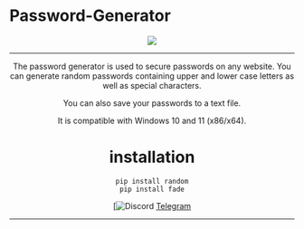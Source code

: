 # Password-Generator
<div align="center">
<img src="https://media.discordapp.net/attachments/1090283036324671598/1126507913469501460/password-gen.png">
<hr>

The password generator is used to secure passwords on any website.
You can generate random passwords containing upper and lower case letters as well as special characters.

You can also save your passwords to a text file.

It is compatible with Windows 10 and 11 (x86/x64).

# installation 
```
pip install random
pip install fade
```
[![Discord](https://discord.gg/mCxeF7RNMx)
[Telegram](https://t.me/TSH0P)
  
</div><hr>
